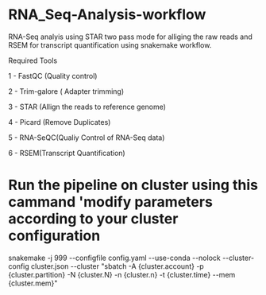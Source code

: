 # RNA_Seq-Analysis-workflow

RNA-Seq analyis using STAR two pass mode for alliging the raw reads and RSEM for transcript quantification using snakemake workflow. 

Required Tools

1 - FastQC (Quality control)

2 - Trim-galore ( Adapter trimming)

3 - STAR (Allign the reads to reference genome) 

4 - Picard (Remove Duplicates)

5 - RNA-SeQC(Qualiy Control of RNA-Seq data)

6 - RSEM(Transcript Quantification)


# Run the pipeline on cluster using this cammand 'modify parameters according to your cluster configuration

snakemake -j 999 --configfile config.yaml --use-conda --nolock --cluster-config cluster.json --cluster "sbatch -A {cluster.account} -p {cluster.partition}  -N {cluster.N} -n {cluster.n}  -t {cluster.time} --mem {cluster.mem}"
